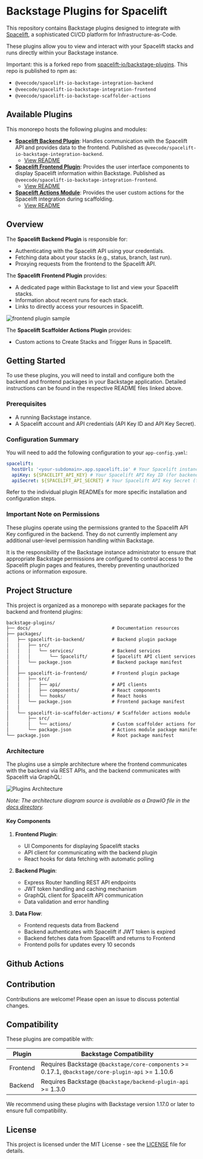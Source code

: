 # Backstage Plugins for Spacelift

This repository contains Backstage plugins designed to integrate with [Spacelift](https://spacelift.io/), a sophisticated CI/CD platform for Infrastructure-as-Code.

These plugins allow you to view and interact with your Spacelift stacks and runs directly within your Backstage instance.

Important: this is a forked repo from [spacelift-io/backstage-plugins](https://github.com/spacelift-io/backstage-plugins). This repo is published to npm as:
  - `@veecode/spacelift-io-backstage-integration-backend`
  - `@veecode/spacelift-io-backstage-integration-frontend`
  - `@veecode/spacelift-io-backstage-scaffolder-actions`

## Available Plugins

This monorepo hosts the following plugins and modules:

- **[Spacelift Backend Plugin](./packages/spacelift-io-backend/README.md)**: Handles communication with the Spacelift API and provides data to the frontend. Published as `@veecode/spacelift-io-backstage-integration-backend`.
  - [View README](./packages/spacelift-io-backend/README.md)
- **[Spacelift Frontend Plugin](./packages/spacelift-io-frontend/README.md)**: Provides the user interface components to display Spacelift information within Backstage. Published as `@veecode/spacelift-io-backstage-integration-frontend`.
  - [View README](./packages/spacelift-io-frontend/README.md)
- **[Spacelift Actions Module](./packages/spacelift-io-scaffolder-actions/README.md)**: Provides the user custom actions for the Spacelift integration during scaffolding.
  - [View README](./packages/spacelift-io-scaffolder-actions/README.md)

## Overview

The **Spacelift Backend Plugin** is responsible for:

- Authenticating with the Spacelift API using your credentials.
- Fetching data about your stacks (e.g., status, branch, last run).
- Proxying requests from the frontend to the Spacelift API.

The **Spacelift Frontend Plugin** provides:

- A dedicated page within Backstage to list and view your Spacelift stacks.
- Information about recent runs for each stack.
- Links to directly access your resources in Spacelift.

![frontend plugin sample](./docs/backstage-integration-plugin.png)

The **Spacelift Scaffolder Actions Plugin** provides:

- Custom actions to Create Stacks and Trigger Runs in Spacelift.

## Getting Started

To use these plugins, you will need to install and configure both the backend and frontend packages in your Backstage application. Detailed instructions can be found in the respective README files linked above.

### Prerequisites

- A running Backstage instance.
- A Spacelift account and API credentials (API Key ID and API Key Secret).

### Configuration Summary

You will need to add the following configuration to your `app-config.yaml`:

```yaml
spacelift:
  hostUrl: '<your-subdomain>.app.spacelift.io' # Your Spacelift instance URL (WITHOUT https://)
  apiKey: ${SPACELIFT_API_KEY} # Your Spacelift API Key ID (for backend)
  apiSecret: ${SPACELIFT_API_SECRET} # Your Spacelift API Key Secret (for backend)
```

Refer to the individual plugin READMEs for more specific installation and configuration steps.

### Important Note on Permissions

These plugins operate using the permissions granted to the Spacelift API Key configured in the backend. They do not currently implement any additional user-level permission handling within Backstage.

It is the responsibility of the Backstage instance administrator to ensure that appropriate Backstage permissions are configured to control access to the Spacelift plugin pages and features, thereby preventing unauthorized actions or information exposure.

## Project Structure

This project is organized as a monorepo with separate packages for the backend and frontend plugins:

```txt
backstage-plugins/
├── docs/                              # Documentation resources
├── packages/
│   ├── spacelift-io-backend/          # Backend plugin package
│   │   ├── src/
│   │   │   └── services/              # Backend services
│   │   │       └── Spacelift/         # Spacelift API client services
│   │   └── package.json               # Backend package manifest
│   │
│   ├── spacelift-io-frontend/         # Frontend plugin package
│   │   ├── src/
│   │   │   ├── api/                   # API clients
│   │   │   ├── components/            # React components
│   │   │   └── hooks/                 # React hooks
│   │   └── package.json               # Frontend package manifest
│   │
│   └── spacelift-io-scaffolder-actions/ # Scaffolder actions module
│       ├── src/
│       │   └── actions/               # Custom scaffolder actions for Spacelift
│       └── package.json               # Actions module package manifest
└── package.json                       # Root package manifest
```

### Architecture

The plugins use a simple architecture where the frontend communicates with the backend via REST APIs, and the backend communicates with Spacelift via GraphQL:

![Plugins Architecture](./docs/plugins-architecture.png)

_Note: The architecture diagram source is available as a DrawIO file in the [docs directory](./docs/plugins-architecture.drawio)._

#### Key Components

1. **Frontend Plugin**:

   - UI Components for displaying Spacelift stacks
   - API client for communicating with the backend plugin
   - React hooks for data fetching with automatic polling

2. **Backend Plugin**:

   - Express Router handling REST API endpoints
   - JWT token handling and caching mechanism
   - GraphQL client for Spacelift API communication
   - Data validation and error handling

3. **Data Flow**:
   - Frontend requests data from Backend
   - Backend authenticates with Spacelift if JWT token is expired
   - Backend fetches data from Spacelift and returns to Frontend
   - Frontend polls for updates every 10 seconds

## Github Actions



## Contribution

Contributions are welcome! Please open an issue to discuss potential changes.

## Compatibility

These plugins are compatible with:

| Plugin   | Backstage Compatibility                                                                           |
| -------- | ------------------------------------------------------------------------------------------------- |
| Frontend | Requires Backstage `@backstage/core-components` >= 0.17.1, `@backstage/core-plugin-api` >= 1.10.6 |
| Backend  | Requires Backstage `@backstage/backend-plugin-api` >= 1.3.0                                       |

We recommend using these plugins with Backstage version 1.17.0 or later to ensure full compatibility.

## License

This project is licensed under the MIT License - see the [LICENSE](./LICENSE) file for details.

